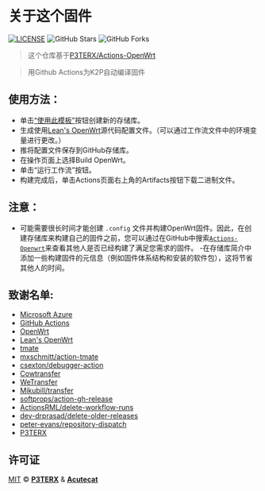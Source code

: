 # 关于这个固件

[![LICENSE](https://img.shields.io/github/license/mashape/apistatus.svg?style=flat-square&label=LICENSE)](https://github.com/acutecat/Actions-OpenWRT-Firmware/blob/main/LICENSE)
![GitHub Stars](https://img.shields.io/github/stars/acutecat/Actions-OpenWRT-Firmware.svg?style=flat-square&label=Stars&logo=github)
![GitHub Forks](https://img.shields.io/github/forks/acutecat/Actions-OpenWRT-Firmware.svg?style=flat-square&label=Forks&logo=github)

> 这个仓库基于[P3TERX/Actions-OpenWrt](https://github.com/P3TERX/Actions-OpenWrt)

> 用Github Actions为K2P自动编译固件

## 使用方法：

- 单击[“使用此模板”](https://github.com/acutecat/Actions-OpenWRT-Firmware/generate)按钮创建新的存储库。
- 生成使用[Lean's OpenWrt](https://github.com/coolsnowwolf/lede)源代码配置文件。（可以通过工作流文件中的环境变量进行更改。）
- 推将配置文件保存到GitHub存储库。
- 在操作页面上选择Build OpenWrt。
- 单击“运行工作流”按钮。
- 构建完成后，单击Actions页面右上角的Artifacts按钮下载二进制文件。

## 注意：

- 可能需要很长时间才能创建 `.config` 文件并构建OpenWrt固件。因此，在创建存储库来构建自己的固件之前，您可以通过在GitHub中搜索[`Actions-Openwrt`](https://github.com/search?q=Actions-openwrt)来查看其他人是否已经构建了满足您需求的固件。 
-在存储库简介中添加一些构建固件的元信息（例如固件体系结构和安装的软件包），这将节省其他人的时间。

## 致谢名单:

- [Microsoft Azure](https://azure.microsoft.com)
- [GitHub Actions](https://github.com/features/actions)
- [OpenWrt](https://github.com/openwrt/openwrt)
- [Lean's OpenWrt](https://github.com/coolsnowwolf/lede)
- [tmate](https://github.com/tmate-io/tmate)
- [mxschmitt/action-tmate](https://github.com/mxschmitt/action-tmate)
- [csexton/debugger-action](https://github.com/csexton/debugger-action)
- [Cowtransfer](https://cowtransfer.com)
- [WeTransfer](https://wetransfer.com/)
- [Mikubill/transfer](https://github.com/Mikubill/transfer)
- [softprops/action-gh-release](https://github.com/softprops/action-gh-release)
- [ActionsRML/delete-workflow-runs](https://github.com/ActionsRML/delete-workflow-runs)
- [dev-drprasad/delete-older-releases](https://github.com/dev-drprasad/delete-older-releases)
- [peter-evans/repository-dispatch](https://github.com/peter-evans/repository-dispatch)
- [P3TERX](https://github.com/P3TERX/Actions-OpenWrt)

## 许可证

[MIT](https://github.com/acutecat/Actions-OpenWRT-Firmware/blob/main/LICENSE) © [**P3TERX**](https://p3terx.com) & [**Acutecat**](https://github.com/acutecat/Actions-OpenWRT-Firmware/blob/main/LICENSE)
